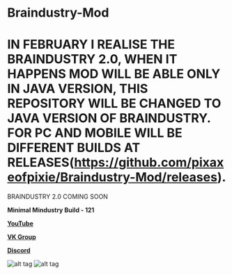 # Braindustry-Mod

# IN FEBRUARY I REALISE THE BRAINDUSTRY 2.0, WHEN IT HAPPENS MOD WILL BE ABLE ONLY IN JAVA VERSION, THIS REPOSITORY WILL BE CHANGED TO JAVA VERSION OF BRAINDUSTRY. FOR PC AND MOBILE WILL BE DIFFERENT BUILDS AT RELEASES(https://github.com/pixaxeofpixie/Braindustry-Mod/releases).

BRAINDUSTRY 2.0 COMING SOON

**Minimal Mindustry Build - 121**

**[YouTube](https://www.youtube.com/channel/UCIN35lW7fC3tXcNDd-Ip7Pw?view_as=subscriber)**

**[VK Group](https://vk.com/braindustry)**

**[Discord](https://discord.gg/Q2qdHE2t)**

![alt tag](https://sun9-41.userapi.com/impg/jB_FylhwINfHEw0vyA3suZ-oQTxWgCLO3AIoWA/19iB70aAoKc.jpg?size=1280x713&quality=96&sign=9e91344d66d56150149c768012735f1c "Screenshot")​
![alt tag](https://user-images.githubusercontent.com/63517945/101539745-0f616300-39b0-11eb-99ec-5c2fc6d75d80.png "Screenshot")​
